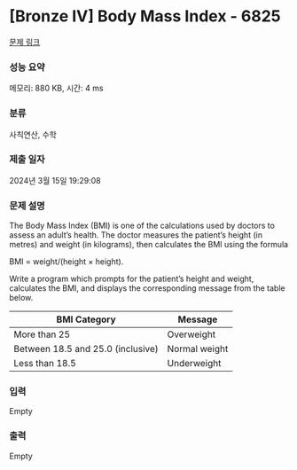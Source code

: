 # [Bronze IV] Body Mass Index - 6825 

[문제 링크](https://www.acmicpc.net/problem/6825) 

### 성능 요약

메모리: 880 KB, 시간: 4 ms

### 분류

사칙연산, 수학

### 제출 일자

2024년 3월 15일 19:29:08

### 문제 설명

<p>The Body Mass Index (BMI) is one of the calculations used by doctors to assess an adult’s health. The doctor measures the patient’s height (in metres) and weight (in kilograms), then calculates the BMI using the formula</p>

<p>BMI = weight/(height × height).</p>

<p>Write a program which prompts for the patient’s height and weight, calculates the BMI, and displays the corresponding message from the table below.</p>

<table class="table table-bordered">
	<thead>
		<tr>
			<th>BMI Category</th>
			<th>Message</th>
		</tr>
	</thead>
	<tbody>
		<tr>
			<td>More than 25</td>
			<td>Overweight</td>
		</tr>
		<tr>
			<td>Between 18.5 and 25.0 (inclusive)</td>
			<td>Normal weight</td>
		</tr>
		<tr>
			<td>Less than 18.5</td>
			<td>Underweight</td>
		</tr>
	</tbody>
</table>

### 입력 

 Empty

### 출력 

 Empty

